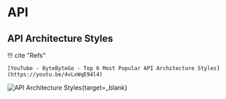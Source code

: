 # API

## API Architecture Styles

!!! cite "Refs"

    [YouTube - ByteByteGo - Top 6 Most Popular API Architecture Styles](https://youtu.be/4vLxWqE94l4)

![API Architecture Styles](https://pbs.twimg.com/media/GOzmnA7bEAANSCR?format=jpg&name=large){target=_blank}
